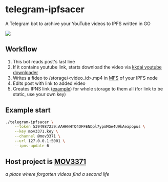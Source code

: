 # telegram-ipfsacer
A Telegram bot to archive your YouTube videos to IPFS written in GO

![](https://cloudflare-ipfs.com/ipfs/bafybeifk6hallazcdbgimuwie47uzukm56ltljdgqdsx2poh74xrfm37wu)

## Workflow

1. This bot reads post's last line
3. If it contains youtube link, starts download the video via [kkdai youtube downloader](https://github.com/kkdai/youtube)
4. Writes a fideo to /storage/<video_id>.mp4 in [MFS](https://docs.ipfs.tech/concepts/file-systems/#add-a-file-to-mfs) of your IPFS node
5. Edits post with link to added video
6. Creates IPNS link ([example](https://cloudflare-ipfs.com/ipns/k51qzi5uqu5di6sixp2l59em0ajrgzakb7p52s8qdgq5j1dolz4aubvdx869a0/)) for whole storage to them all (for link to be static, use your own key)

## Example start
```bash
./telegram-ipfsacer \
    --token 5394987239:AAHHNHTQ4OFFENDpl7ypmMGe4U9kAeapopus \
    --key mov3371.key \
    --channel @mov3371 \
    --url 127.0.0.1:5001 \
    --ipns-update 6
```

## Host project is [MOV3371](https://t.me/mov3371)
_a place where forgotten videos find a second life_
